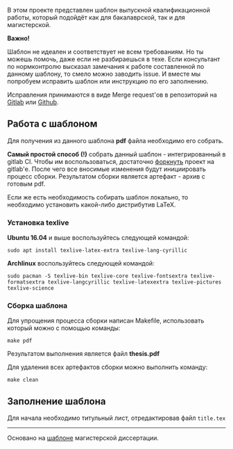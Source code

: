 В этом проекте представлен шаблон выпускной квалификационной работы, который подойдёт как для бакалаврской, так и для магистерской.

**Важно!**

Шаблон не идеален и соответствует не всем требованиям.
Но ты можешь помочь, даже если не разбираешься в техе.
Если консультант по нормконтролю высказал замечания к работе составленной по данному шаблону, то смело можно заводить issue.
И вместе мы попробуем исправить шаблон или инструкцию по его заполнению.

Исправления принимаются в виде Merge request'ов в репозиторий на [Gitlab](https://gitlab.com/kspt-templates/thesis) или [Github](https://github.com/kspt-templates/thesis).

## Работа с шаблоном

Для получения из данного шаблона **pdf** файла необходимо его собрать.

**Самый простой способ (!)** собрать данный шаблон - интегрированный в gitlab CI.
Чтобы им воспользоваться, достаточно [форкнуть](https://gitlab.com/kspt-templates/thesis/forks/new) проект на gitlab'е.
После чего все вносимые изменения будут инициировать процесс сборки. Результатом сборки является артефакт - архив с готовым pdf.

Если же есть необходимость собирать шаблон локально, то необходимо установить какой-либо дистрибутив LaTeX.

### Установка texlive

**Ubuntu 16.04** и выше воспользуйтесь следующей командой:

```
sudo apt install texlive-latex-extra texlive-lang-cyrillic
```

**Archlinux** воспользуйтесь следующей командой:

```
sudo pacman -S texlive-bin texlive-core texlive-fontsextra texlive-formatsextra texlive-langcyrillic texlive-latexextra texlive-pictures texlive-science 
```

### Сборка шаблона

Для упрощения процесса сборки написан Makefile, использовать который можно с помощью команды:

```
make pdf
```

Результатом выполнения является файл **thesis.pdf**

Для удаления всех артефактов сборки можно выполнить команду:
```
make clean
```

## Заполнение шаблона

Для начала необходимо титульный лист, отредактировав файл `title.tex`

_____

Основано на [шаблоне](https://bitbucket.org/ice_phoenix/csse-fcs-latex/) магистерской диссертации.
